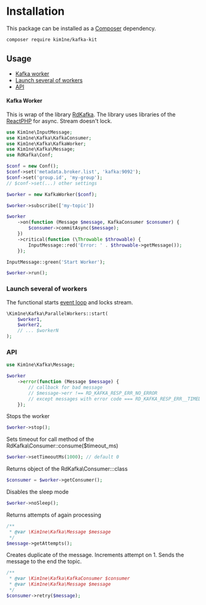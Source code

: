 # Installation

This package can be installed as a [Composer](https://getcomposer.org/) dependency.

```bash
composer require kim1ne/kafka-kit
```

## Usage

- [Kafka worker](#kafka-worker)
- [Launch several of workers](#launch-several-of-workers)
- [API](#api)

#### Kafka Worker

This is wrap of the library [RdKafka](https://arnaud.le-blanc.net/php-rdkafka-doc/phpdoc/index.html). The library uses libraries of the [ReactPHP](https://reactphp.org/) for async.
Stream doesn't lock.
```php
use Kim1ne\InputMessage;
use Kim1ne\Kafka\KafkaConsumer;
use Kim1ne\Kafka\KafkaWorker;
use Kim1ne\Kafka\Message;
use RdKafka\Conf;

$conf = new Conf();
$conf->set('metadata.broker.list', 'kafka:9092');
$conf->set('group.id', 'my-group');
// $conf->set(...) other settings

$worker = new KafkaWorker($conf);

$worker->subscribe(['my-topic'])

$worker
    ->on(function (Message $message, KafkaConsumer $consumer) {
        $consumer->commitAsync($message);
    })
    ->critical(function (\Throwable $throwable) {
        InputMessage::red('Error: ' . $throwable->getMessage());
    });

InputMessage::green('Start Worker');

$worker->run();
```

### Launch several of workers
The functional starts [event loop](https://reactphp.org/event-loop/#usage) and locks stream.
```php
\Kim1ne\Kafka\ParallelWorkers::start(
    $worker1,
    $worker2,
    // ... $workerN
);
```

### API
```php
use Kim1ne\Kafka\Message;

$worker
    ->error(function (Message $message) {
        // callback for bad message
        // $message->err !== RD_KAFKA_RESP_ERR_NO_ERROR
        // except messages with error code === RD_KAFKA_RESP_ERR__TIMED_OUT 
    });
```

Stops the worker
```php
$worker->stop();
```
Sets timeout for call method of the RdKafka\Consumer::consume($timeout_ms)
```php
$worker->setTimeoutMs(1000); // default 0
```
Returns object of the RdKafka\Consumer:::class
```php
$consumer = $worker->getConsumer();
```

Disables the sleep mode
```php
$worker->noSleep();
```

Returns attempts of again processing
```php
/**
 * @var \Kim1ne\Kafka\Message $message 
 */
$message->getAttempts();
```

Creates duplicate of the message. Increments attempt on 1. Sends the message to the end the topic.
```php
/**
 * @var \Kim1ne\Kafka\KafkaConsumer $consumer 
 * @var \Kim1ne\Kafka\Message $message
 */
$consumer->retry($message);
```